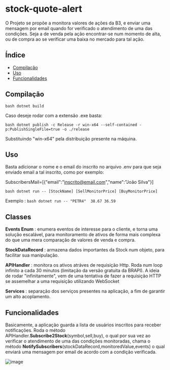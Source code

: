 # stock-quote-alert

O Projeto se propõe a monitora valores de ações da B3, e enviar uma mensagem por email quando for verificado o atendimento de uma das condições. Seja a de venda pela ação encontrar-se num momento de alta, ou de compra ao se verificar uma baixa no mercado para tal ação.

## Índice

- [Compilação](#compilação)
- [Uso](#uso)
- [Funcionalidades](#funcionalidades)

## Compilação

`bash dotnet build`

Caso deseje rodar com a extensão .exe basta: 

`bash dotnet publish -c Release -r win-x64 --self-contained -p:PublishSingleFile=true -o ./release`

Substituindo "win-x64" pela distribuição presente na máquina.

## Uso
Basta adicionar o nome e o email do inscrito no arquivo .env para que seja enviado email a tal inscrito, como por exemplo:

SubscribersMail=[{"email":"inscrito@email.com","name":"João Silva"}]

`bash dotnet run -- [StockName] [SellMonitorPrice] [BuyMonitorPrice]`

Exemplo : `bash dotnet run -- "PETR4"  38.67 36.59`

## Classes

**Events Enum** : enumera eventos de interesse para o cliente, e torna uma solução escalável, para monitoramento de ativos de forma mais complexa do que uma mera comparação de valores de venda e compra.

**StockDataRecord** : armazena dados importantes da Stock num objeto, para facilitar sua manipulação.

**APIHandler** : monitora os ativos atráves de requisição Http. Roda num loop infinito a cada 30 minutos (limitação da versão gratuita da BRAPI). A ideia de rodar "infinitamente", vem de uma tentativa de fazer a requisição HTTP se assemelhar a uma requisição utilizando WebSocket

**Services** : separação dos serviços presentes na aplicação, a fim de garantir um alto acoplamento.

## Funcionalidades

Basicamente, a aplicação guarda a lista de usuários inscritos para receber notificações.
Roda o método APIHandler.**Subscribe2Stock**(symbol,sell,buy), o qual por sua vez ao verificar o atendimento de uma das condições monitoradas, chama o método **NotifySubscribers**(stockDataRecord,monitoredValue,events) o qual enviará uma mensagem por email de acordo com a condição verificada.


![image](https://github.com/user-attachments/assets/7b665e1f-4baa-4378-bbed-8c453e4e19f4)

